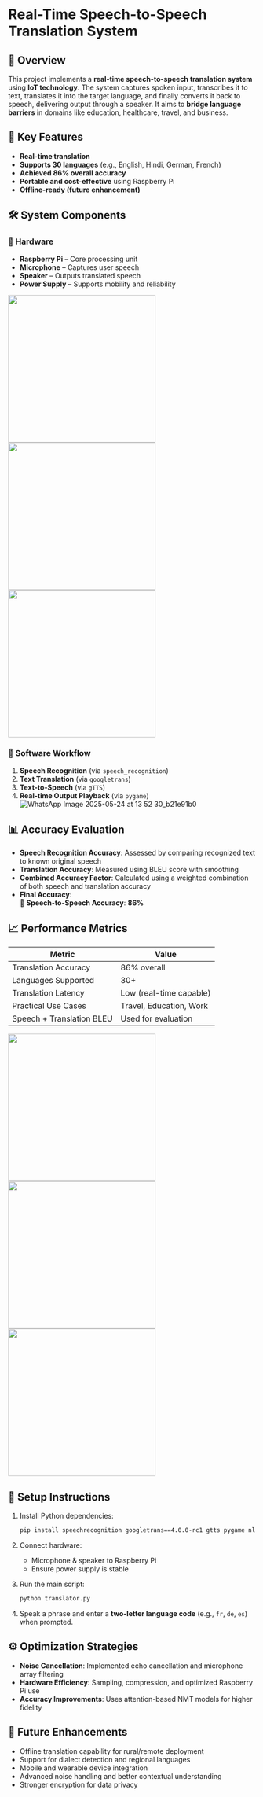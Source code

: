 
# Real-Time Speech-to-Speech Translation System

## 📌 Overview

This project implements a **real-time speech-to-speech translation system** using **IoT technology**. The system captures spoken input, transcribes it to text, translates it into the target language, and finally converts it back to speech, delivering output through a speaker. It aims to **bridge language barriers** in domains like education, healthcare, travel, and business.

## 🎯 Key Features

- **Real-time translation**
- **Supports 30 languages** (e.g., English, Hindi, German, French)
- **Achieved 86% overall accuracy**
- **Portable and cost-effective** using Raspberry Pi
- **Offline-ready (future enhancement)**

## 🛠 System Components

### 🔧 Hardware
- **Raspberry Pi** – Core processing unit
- **Microphone** – Captures user speech
- **Speaker** – Outputs translated speech
- **Power Supply** – Supports mobility and reliability
  
<img src="https://github.com/user-attachments/assets/9dcefbe2-3cda-4849-bd31-6d731c30af30" width="300"/> <img src="https://github.com/user-attachments/assets/eb4df2d8-761c-4cb8-9847-f382383d9531" width="300"/> <img src="https://github.com/user-attachments/assets/3d9c5afe-ed82-4ad4-ad9e-d9af87e11b50" width="300"/>

### 🧠 Software Workflow
1. **Speech Recognition** (via `speech_recognition`)
2. **Text Translation** (via `googletrans`)
3. **Text-to-Speech** (via `gTTS`)
4. **Real-time Output Playback** (via `pygame`)
![WhatsApp Image 2025-05-24 at 13 52 30_b21e91b0](https://github.com/user-attachments/assets/c289c9b8-6d13-4197-8fe0-d615e1327494)

## 📊 Accuracy Evaluation

- **Speech Recognition Accuracy**: Assessed by comparing recognized text to known original speech
- **Translation Accuracy**: Measured using BLEU score with smoothing
- **Combined Accuracy Factor**: Calculated using a weighted combination of both speech and translation accuracy
- **Final Accuracy**:  
  🔹 **Speech-to-Speech Accuracy**: **86%**

## 📈 Performance Metrics

| Metric                    | Value                    |
|---------------------------|--------------------------|
| Translation Accuracy      | 86% overall              |
| Languages Supported       | 30+                      |
| Translation Latency       | Low (real-time capable)  |
| Practical Use Cases       | Travel, Education, Work  |
| Speech + Translation BLEU | Used for evaluation      |


<img src="https://github.com/user-attachments/assets/89d42e23-5fa2-4faf-9b02-2cf15e9cc5d3" width="300"/> <img src="https://github.com/user-attachments/assets/94d6d7cf-826e-4ff7-8690-700b32a60957" width="300"/> <img src="https://github.com/user-attachments/assets/8863bd67-ba4f-4775-b049-4e132e147180" width="300"/>

## 🚀 Setup Instructions

1. Install Python dependencies:
   ```bash
   pip install speechrecognition googletrans==4.0.0-rc1 gtts pygame nltk matplotlib transformers
   ```

2. Connect hardware:
   - Microphone & speaker to Raspberry Pi
   - Ensure power supply is stable

3. Run the main script:
   ```bash
   python translator.py
   ```

4. Speak a phrase and enter a **two-letter language code** (e.g., `fr`, `de`, `es`) when prompted.

## ⚙️ Optimization Strategies

- **Noise Cancellation**: Implemented echo cancellation and microphone array filtering
- **Hardware Efficiency**: Sampling, compression, and optimized Raspberry Pi use
- **Accuracy Improvements**: Uses attention-based NMT models for higher fidelity

## 🔮 Future Enhancements

- Offline translation capability for rural/remote deployment
- Support for dialect detection and regional languages
- Mobile and wearable device integration
- Advanced noise handling and better contextual understanding
- Stronger encryption for data privacy


